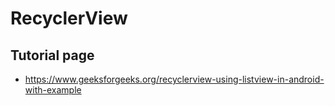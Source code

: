 # RecyclerView 

## Tutorial page
- https://www.geeksforgeeks.org/recyclerview-using-listview-in-android-with-example